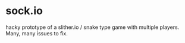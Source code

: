 # sock.io

hacky prototype of a slither.io / snake type game with multiple players. Many, many issues to fix.

